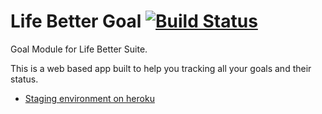 Life Better Goal [![Build Status](https://travis-ci.org/lifebetter/goal.png?branch=master)](https://travis-ci.org/lifebetter/goal)
====

Goal Module for Life Better Suite.

This is a web based app built to help you tracking all your goals and their status.


- [Staging environment on heroku](http://staging.betterlife.io/)

